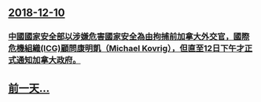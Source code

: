 ## [2018-12-10](/zh/news/2018/12/10/index.md)

### [中國國家安全部以涉嫌危害國家安全為由拘捕前加拿大外交官，國際危機組織(ICG)顧問康明凱（Michael Kovrig），但直至12日下午才正式通知加拿大政府。](/zh/news/2018/12/10/中國國家安全部以涉嫌危害國家安全為由拘捕前加拿大外交官-國際危機組織-ICG-顧問康明凱-Michael-Kovrig.md)
## [前一天...](/zh/news/2018/12/9/index.md)

